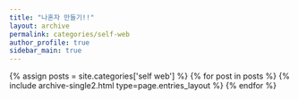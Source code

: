 ```yaml
---
title: "나혼자 만들기!!"
layout: archive
permalink: categories/self-web
author_profile: true
sidebar_main: true
---
```



{% assign posts = site.categories['self web'] %}
{% for post in posts %} {% include archive-single2.html type=page.entries_layout %} {% endfor %}
